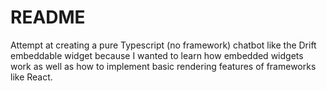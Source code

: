 # README

Attempt at creating a pure Typescript (no framework) chatbot like the Drift embeddable widget because I wanted to learn how embedded widgets work as well as how to implement basic rendering features of frameworks like React.
